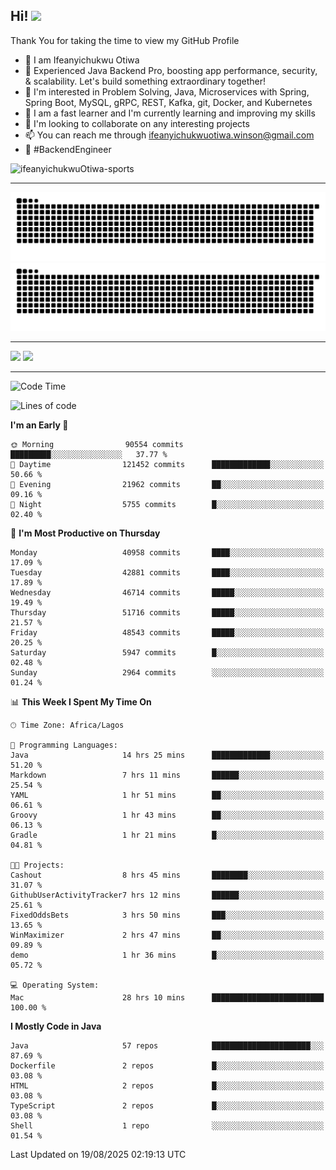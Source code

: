 <!-- BLOG-POST-LIST:START --><!-- BLOG-POST-LIST:END -->

## Hi! <img src="https://media.giphy.com/media/hvRJCLFzcasrR4ia7z/giphy.gif" width="4%"> 

Thank You for taking the time to view my GitHub Profile

- 👋 I am Ifeanyichukwu Otiwa
- 🚀 Experienced Java Backend Pro, boosting app performance, security, & scalability. Let's build something extraordinary together!
- 👀 I'm interested in Problem Solving, Java, Microservices with Spring, Spring Boot, MySQL, gRPC, REST, Kafka, git, Docker, and Kubernetes
- 🌱 I am a fast learner and I'm currently learning and improving my skills
- 💞️ I'm looking to collaborate on any interesting projects
- 📫 You can reach me through ifeanyichukwuotiwa.winson@gmail.com
- 🚀 #BackendEngineer

<p align="left" marginTop="10px"> <img src="https://komarev.com/ghpvc/?username=ifeanyichukwuOtiwa-sports&label=Profile%20views&color=0e75b6&style=for-the-badge" alt="ifeanyichukwuOtiwa-sports" /> </p>

***

<!--🐍📈SNAKEGRAPH / 🌐WEBSITE: https://github.com/Platane/snk -->
![github contribution grid snake animation](https://raw.githubusercontent.com/ifeanyichukwuOtiwa-sports/ifeanyichukwuOtiwa-sports/output/github-contribution-grid-snake-dark.svg#gh-dark-mode-only)![github contribution grid snake animation](https://raw.githubusercontent.com/ifeanyichukwuOtiwa-sports/ifeanyichukwuOtiwa-sports/output/github-contribution-grid-snake.svg#gh-light-mode-only)

***

<p float="left">
  <img float="left" src="https://github-readme-stats.vercel.app/api?username=ifeanyichukwuOtiwa-sports&count_private=true&include_all_commits=true&theme=react&show_icons=true" />
  <img float="right" src="https://github-readme-stats.vercel.app/api/top-langs/?username=ifeanyichukwuOtiwa-sports&layout=compact&show_icons=true&theme=react" /> 
</p>

***



<!--START_SECTION:waka-->
![Code Time](http://img.shields.io/badge/Code%20Time-4%2C108%20hrs%2030%20mins-blue)

![Lines of code](https://img.shields.io/badge/From%20Hello%20World%20I%27ve%20Written-64.7%20million%20lines%20of%20code-blue)

**I'm an Early 🐤** 

```text
🌞 Morning                90554 commits       █████████░░░░░░░░░░░░░░░░   37.77 % 
🌆 Daytime                121452 commits      █████████████░░░░░░░░░░░░   50.66 % 
🌃 Evening                21962 commits       ██░░░░░░░░░░░░░░░░░░░░░░░   09.16 % 
🌙 Night                  5755 commits        █░░░░░░░░░░░░░░░░░░░░░░░░   02.40 % 
```
📅 **I'm Most Productive on Thursday** 

```text
Monday                   40958 commits       ████░░░░░░░░░░░░░░░░░░░░░   17.09 % 
Tuesday                  42881 commits       ████░░░░░░░░░░░░░░░░░░░░░   17.89 % 
Wednesday                46714 commits       █████░░░░░░░░░░░░░░░░░░░░   19.49 % 
Thursday                 51716 commits       █████░░░░░░░░░░░░░░░░░░░░   21.57 % 
Friday                   48543 commits       █████░░░░░░░░░░░░░░░░░░░░   20.25 % 
Saturday                 5947 commits        █░░░░░░░░░░░░░░░░░░░░░░░░   02.48 % 
Sunday                   2964 commits        ░░░░░░░░░░░░░░░░░░░░░░░░░   01.24 % 
```


📊 **This Week I Spent My Time On** 

```text
🕑︎ Time Zone: Africa/Lagos

💬 Programming Languages: 
Java                     14 hrs 25 mins      █████████████░░░░░░░░░░░░   51.20 % 
Markdown                 7 hrs 11 mins       ██████░░░░░░░░░░░░░░░░░░░   25.54 % 
YAML                     1 hr 51 mins        ██░░░░░░░░░░░░░░░░░░░░░░░   06.61 % 
Groovy                   1 hr 43 mins        ██░░░░░░░░░░░░░░░░░░░░░░░   06.13 % 
Gradle                   1 hr 21 mins        █░░░░░░░░░░░░░░░░░░░░░░░░   04.81 % 

🐱‍💻 Projects: 
Cashout                  8 hrs 45 mins       ████████░░░░░░░░░░░░░░░░░   31.07 % 
GithubUserActivityTracker7 hrs 12 mins       ██████░░░░░░░░░░░░░░░░░░░   25.61 % 
FixedOddsBets            3 hrs 50 mins       ███░░░░░░░░░░░░░░░░░░░░░░   13.65 % 
WinMaximizer             2 hrs 47 mins       ██░░░░░░░░░░░░░░░░░░░░░░░   09.89 % 
demo                     1 hr 36 mins        █░░░░░░░░░░░░░░░░░░░░░░░░   05.72 % 

💻 Operating System: 
Mac                      28 hrs 10 mins      █████████████████████████   100.00 % 
```

**I Mostly Code in Java** 

```text
Java                     57 repos            ██████████████████████░░░   87.69 % 
Dockerfile               2 repos             █░░░░░░░░░░░░░░░░░░░░░░░░   03.08 % 
HTML                     2 repos             █░░░░░░░░░░░░░░░░░░░░░░░░   03.08 % 
TypeScript               2 repos             █░░░░░░░░░░░░░░░░░░░░░░░░   03.08 % 
Shell                    1 repo              ░░░░░░░░░░░░░░░░░░░░░░░░░   01.54 % 
```




 Last Updated on 19/08/2025 02:19:13 UTC
<!--END_SECTION:waka-->

<!--
<p align="center">
![trophy](https://github-profile-trophy.vercel.app/?username=ifeanyichukwuOtiwa-sports&theme=onedark) (https://github.com/ryo-ma/github-profile-trophy)
</p>
-->

<!---
ifeanyi-otiwa/ifeanyi-otiwa is a ✨ special ✨ repository because its `README.md` (this file) appears on your GitHub profile.
You can click the Preview link to take a look at your changes.
--->
